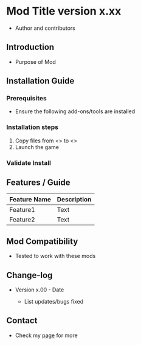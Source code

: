 [comment]: #  ( This is a comment in Markdown. It must be within the parenthesis and should be surrounded by blank lines for maximum portability. )

<!--- This is also comment in Markdown and is more readable IMO --->

# Mod Title version x.xx

- Author and contributors

## Introduction

- Purpose of Mod

<!--- Example: Single-Player weapons modification  --->

## Installation Guide  

### Prerequisites  

- Ensure the following add-ons/tools are installed
  
<!--- Example: OpenRVS since many single-player mods are dependent on it. --->
  
### Installation steps  

1. Copy files from <> to <>
2. Launch the game

### Validate Install
<!--- List steps the end user can do at runtime to ensure the modification is running as intended.  --->
## Features / Guide
<!--- This is a base format for a table, it can be expanded to more lines or columns  --->
| Feature Name | Description |
| ----------- | ----------- |
| Feature1 | Text |
| Feature2 | Text |

## Mod Compatibility

- Tested to work with these mods

## Change-log
<!--- If this gets too long, consider moving to a separate file and linking --->
- Version x.00 - Date

  - List updates/bugs fixed

## Contact  
<!--- Use the syntax [Text to display](URL) to add links  --->
- Check my [page]() for more  